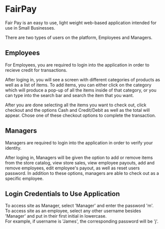 # FairPay

Fair Pay is an easy to use, light weight web-based application intended for use in Small Businesses.

There are two types of users on the platform, Employees and Managers.

## Employees

For Employees, you are required to login into the application in order to recieve credit for transactions.

After loging in, you will see a screen with different categories of products as well as a list of items.  To add items, you can either click on the category which will produce a pop-up of all the items inside of that category, or you can type into the search bar and search the item that you want.

After you are done selecting all the items you want to check out, click checkout and the options Cash and Credit/Debit as well as the total will appear. Chose one of these checkout options to complete the transaction.

## Managers

Managers are required to login into the application in order to verify your identity.

After loging in, Managers will be given the option to add or remove items from the store catalog, view store sales, view employee payouts, add and remove employees, edit employee's payout, as well as reset users password.  In addition to these options, managers are able to check out as a specific employee.  

## Login Credentials to Use Application

To access site as Manager, select 'Manager' and enter the password 'm'. <br />
To access site as an employee, select any other username besides 'Manager' and put in their first initial in lowercase. <br />
For example, if username is 'James', the corresponding password will be 'j'. <br />



